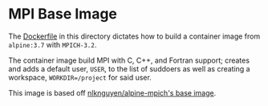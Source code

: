 # MPI Base Image

The [Dockerfile](Dockerfile) in this directory dictates how to build a
container image from `alpine:3.7` with `MPICH-3.2`.

The container image build MPI with C, C++, and Fortran support; creates and 
adds a default user, `USER`, to the list of suddoers as well as creating a
workspace, `WORKDIR=/project` for said user.

This image is based off [nlknguyen/alpine-mpich's base image](https://github.com/NLKNguyen/alpine-mpich/blob/master/base/Dockerfile).
